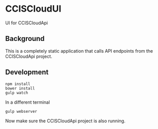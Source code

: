 # CCISCloudUI
UI for CCISCloudApi

## Background
This is a completely static application that calls API endpoints from the CCISCloudApi project.

## Development
```
npm install
bower install
gulp watch
```
In a different terminal
```
gulp webserver
```

Now make sure the CCISCloudApi project is also running.

